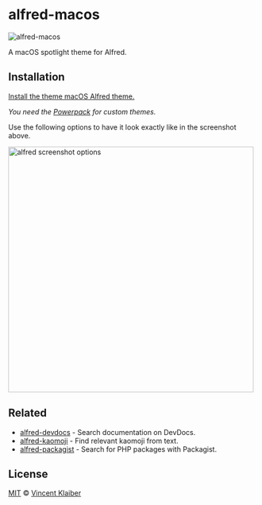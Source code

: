 # alfred-macos

![alfred-macos](https://user-images.githubusercontent.com/499192/29376804-133a988a-82ba-11e7-9d2e-017a4d8b7dcf.png)

A macOS spotlight theme for Alfred.

## Installation

[Install the theme macOS Alfred theme.](https://www.alfredapp.com/extras/theme/XZi5H5ZrF3/)

*You need the [Powerpack](https://www.alfredapp.com/powerpack/) for custom themes.*

Use the following options to have it look exactly like in the screenshot above.

<img alt="alfred screenshot options" src="https://cloud.githubusercontent.com/assets/499192/18104173/1a11c914-6efa-11e6-8305-4b323c0e5067.png" width="494">

## Related

- [alfred-devdocs](https://github.com/vinkla/alfred-devdocs) - Search documentation on DevDocs.
- [alfred-kaomoji](https://github.com/vinkla/alfred-kaomoji) - Find relevant kaomoji from text.
- [alfred-packagist](https://github.com/vinkla/alfred-packagist) - Search for PHP packages with Packagist.

## License

[MIT](LICENSE) © [Vincent Klaiber](https://vinkla.com)
